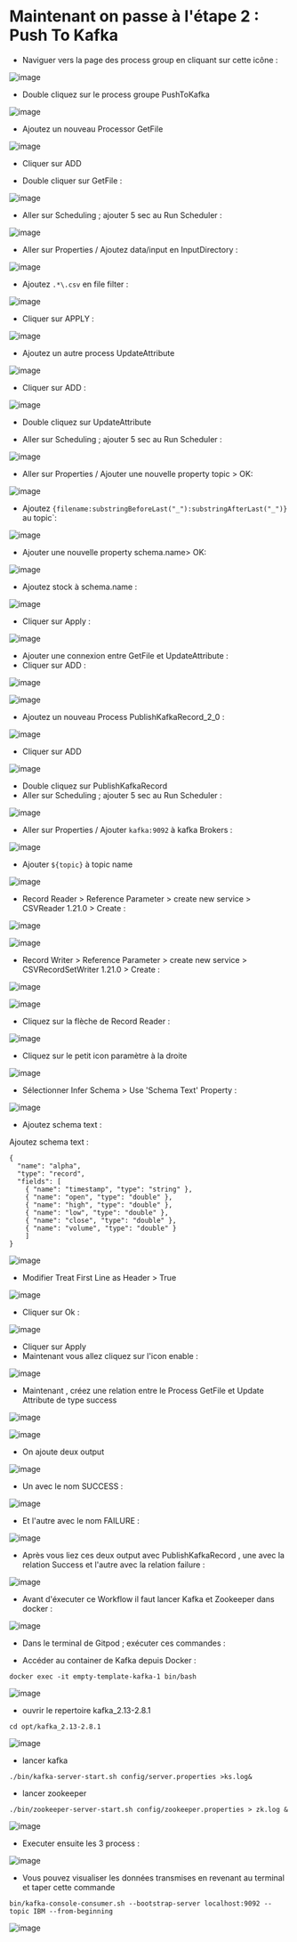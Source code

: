 # Maintenant on passe à l'étape 2 : Push To Kafka

- Naviguer vers la page des process group en cliquant sur cette icône :

![image](https://github.com/zineb-kplr/NiFi-Update/assets/123749462/a4731d07-95eb-44df-9da6-3ddb0027172f)

- Double cliquez sur le process groupe PushToKafka

![image](https://github.com/zineb-kplr/NiFi-Update/assets/123749462/50c87bcb-71d1-4cad-a182-5519015acc63)

- Ajoutez un nouveau Processor GetFile

![image](https://github.com/zineb-kplr/NiFi-Update/assets/123749462/f6e58219-60fa-44a5-ada5-0a4108459b58)

- Cliquer sur ADD 

- Double cliquer sur GetFile :

![image](https://github.com/zineb-kplr/NiFi-Update/assets/123749462/a134e24e-c4ff-436e-aab4-45b7a7a4e83a)

- Aller sur Scheduling ; ajouter 5 sec au Run Scheduler :

![image](https://github.com/zineb-kplr/NiFi-Update/assets/123749462/adb562e3-c7e6-43ba-9203-04acd528caa1)

- Aller sur Properties / Ajoutez data/input en InputDirectory :

![image](https://github.com/zineb-kplr/NiFi-Update/assets/123749462/9f87228b-9b7a-42c5-b19a-d50e5ae3edbd)

- Ajoutez  ```.*\.csv``` en file filter :

![image](https://github.com/zineb-kplr/NiFi-Update/assets/123749462/3f9fb48a-66c3-430a-abbb-eee4a93e0616)

- Cliquer sur APPLY :

![image](https://github.com/zineb-kplr/NiFi-Update/assets/123749462/5e8a8914-28eb-4773-a3fa-adf0d6324259)

- Ajoutez un autre process UpdateAttribute

![image](https://github.com/zineb-kplr/NiFi-Update/assets/123749462/725b0ce8-7265-4ae0-a088-0b37bf162352)

- Cliquer sur ADD : 

![image](https://github.com/zineb-kplr/NiFi-Update/assets/123749462/e3aff856-abf1-4a64-908c-64cb21d7b7c4)

- Double cliquez sur UpdateAttribute

- Aller sur Scheduling ; ajouter 5 sec au Run Scheduler :

![image](https://github.com/zineb-kplr/NiFi-Update/assets/123749462/adb562e3-c7e6-43ba-9203-04acd528caa1)

- Aller sur Properties / Ajouter une nouvelle property topic > OK:

![image](https://github.com/zineb-kplr/NiFi-Update/assets/123749462/cbee1c6d-93a9-49c1-8601-f5522e19efc7)

- Ajoutez ```{filename:substringBeforeLast("_"):substringAfterLast("_")}``` au topic`:

![image](https://github.com/zineb-kplr/NiFi-Update/assets/123749462/e53c2a60-9379-4788-b768-5bf242762f7f)

- Ajouter une nouvelle property schema.name> OK:

![image](https://github.com/zineb-kplr/NiFi-Update/assets/123749462/55feca07-d357-4006-beab-352b0a7b2941)

- Ajoutez stock à schema.name :

![image](https://github.com/zineb-kplr/NiFi-Update/assets/123749462/41d1f6cf-ef1f-415f-924a-1ceadd07a4ae)

- Cliquer sur Apply :

![image](https://github.com/zineb-kplr/NiFi-Update/assets/123749462/b5827755-2674-45db-a61c-b94a6f23b85a)

- Ajouter une connexion entre GetFile et UpdateAttribute :  
- Cliquer sur ADD :

![image](https://github.com/zineb-kplr/NiFi-Update/assets/123749462/03a5349c-d109-4801-b49f-d10618e34fb2)

![image](https://github.com/zineb-kplr/NiFi-Update/assets/123749462/ce84da74-c297-4143-a963-a8c56c567082)

- Ajoutez un nouveau Process PublishKafkaRecord_2_0 :

![image](https://github.com/zineb-kplr/NiFi-Update/assets/123749462/ca978897-aa8a-4dd6-9c7f-916530eb0ef6)

- Cliquer sur ADD 

![image](https://github.com/zineb-kplr/NiFi-Update/assets/123749462/2069b47a-4ed6-45a7-baa0-f08b8987676e)

- Double cliquez sur PublishKafkaRecord
- Aller sur Scheduling ; ajouter 5 sec au Run Scheduler :

![image](https://github.com/zineb-kplr/NiFi-Update/assets/123749462/adb562e3-c7e6-43ba-9203-04acd528caa1)


- Aller sur Properties / Ajouter ```kafka:9092``` à kafka Brokers :

![image](https://github.com/zineb-kplr/NiFi-Update/assets/123749462/7e678a28-4007-4768-a79f-6e5d790b52c1)


- Ajouter ```${topic}``` à topic name

![image](https://github.com/zineb-kplr/NiFi-Update/assets/123749462/5452d978-dfcb-41ce-91b6-5fd06763c197)

- Record Reader > Reference Parameter > create new service > CSVReader 1.21.0 > Create :

![image](https://github.com/zineb-kplr/NiFi-Update/assets/123749462/32a98697-4f1a-4b9f-a4a5-d0202389d820)

![image](https://github.com/zineb-kplr/NiFi-Update/assets/123749462/16a775c5-2dfb-4829-b93d-2f26debc9230)

- Record Writer > Reference Parameter > create new service > CSVRecordSetWriter 1.21.0 > Create :

![image](https://github.com/zineb-kplr/NiFi-Update/assets/123749462/820ffbef-a71c-4513-9266-5fac44034546)

![image](https://github.com/zineb-kplr/NiFi-Update/assets/123749462/2170a4c2-8f52-4bbb-bfb0-983f58379ff0)

- Cliquez sur la flèche de Record Reader :

![image](https://github.com/zineb-kplr/NiFi-Update/assets/123749462/6d08dd3b-94df-4286-8cd0-8ba8f2dd1da5)

- Cliquez sur le petit icon paramètre à la droite

![image](https://github.com/zineb-kplr/NiFi-Update/assets/123749462/45242414-ddfc-401f-8f72-c5eb8077f6e3)

- Sélectionner Infer Schema > Use 'Schema Text' Property :

![image](https://github.com/zineb-kplr/NiFi-Update/assets/123749462/62928a96-7d05-4a02-a6b0-7737c0588e84)


- Ajoutez schema text :

Ajoutez schema text :
```
{
  "name": "alpha",
  "type": "record",
  "fields": [
    { "name": "timestamp", "type": "string" },
    { "name": "open", "type": "double" },
    { "name": "high", "type": "double" },
    { "name": "low", "type": "double" },
    { "name": "close", "type": "double" },
    { "name": "volume", "type": "double" }
    ]
}
```

![image](https://github.com/zineb-kplr/NiFi-Update/assets/123749462/6908d5a5-52c2-4646-9382-f2385e1cb1f7)

- Modifier Treat First Line as Header > True

![image](https://github.com/zineb-kplr/NiFi-Update/assets/123749462/28595cb6-2534-4178-96a6-0827ccbe645c)

- Cliquer sur Ok :

![image](https://github.com/zineb-kplr/NiFi-Update/assets/123749462/3597827e-b834-4fc0-9e60-b24a65f9e1f0)

- Cliquer sur Apply 
- Maintenant vous allez cliquez sur l'icon enable :

![image](https://github.com/zineb-kplr/NiFi-Update/assets/123749462/62a04fb1-4c57-4087-89f9-2fbe8ced1468)

- Maintenant , créez une relation entre le Process GetFile et Update Attribute de type success

![image](https://github.com/zineb-kplr/NiFi-Update/assets/123749462/7b2db4ac-7a97-4c30-89ef-6f75563cc69d)

![image](https://github.com/zineb-kplr/NiFi-Update/assets/123749462/244b589b-f920-47e9-9aae-50b8934b3275)

- On ajoute deux output

![image](https://github.com/zineb-kplr/NiFi-Update/assets/123749462/1ddfe301-6b18-47fc-80fd-24c893eadd42)

- Un avec le nom SUCCESS :

![image](https://github.com/zineb-kplr/NiFi-Update/assets/123749462/2609c2e4-712e-4f01-a765-758078071ea1)

- Et l'autre avec le nom FAILURE :

![image](https://github.com/zineb-kplr/NiFi-Update/assets/123749462/b6ebf0c8-7e44-48eb-9c40-3ea1d6b40cb9)

- Après vous liez ces deux output avec PublishKafkaRecord , une avec la relation Success et l'autre avec la relation failure :

![image](https://github.com/zineb-kplr/NiFi-Update/assets/123749462/3978934d-9608-4735-a6e7-109552205646)

- Avant d'éxecuter ce Workflow il faut lancer Kafka et Zookeeper dans docker :

![image](https://github.com/zineb-kplr/NiFi-Update/assets/123749462/322de52f-17ac-47e2-9372-309a79e4f2f2)

- Dans le terminal de Gitpod ; exécuter ces commandes :

 - Accéder au container de Kafka depuis Docker :

 ```
 docker exec -it empty-template-kafka-1 bin/bash
 ```
 ![image](https://github.com/zineb-kplr/NiFi-Update/assets/123749462/989c39d2-7f7a-42ef-9c14-d225b7125bf8)

 - ouvrir le repertoire kafka_2.13-2.8.1

 ```
 cd opt/kafka_2.13-2.8.1
 ```
 ![image](https://github.com/zineb-kplr/NiFi-Update/assets/123749462/921424a0-5411-4df5-8f8c-61f7e9ac5198)

- lancer kafka

```
./bin/kafka-server-start.sh config/server.properties >ks.log&
```

- lancer zookeeper 

```
./bin/zookeeper-server-start.sh config/zookeeper.properties > zk.log &
```
![image](https://github.com/zineb-kplr/NiFi-Update/assets/123749462/309b2933-2c7c-4881-9036-4407f80db5e9)



- Executer ensuite les 3 process :

![image](https://github.com/zineb-kplr/NiFi-Update/assets/123749462/4724ecec-dd76-49f3-87cc-467736c9aa85)

- Vous pouvez visualiser les données transmises en revenant au terminal et taper cette commande

```
bin/kafka-console-consumer.sh --bootstrap-server localhost:9092 --topic IBM --from-beginning
```

![image](https://github.com/zineb-kplr/NiFi-Update/assets/123749462/4ff10f0d-8c21-4a08-8000-78b28cbb9c9f)



